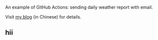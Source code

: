 An example of GitHub Actions: sending daily weather report with email.

Visit [my blog](https://shudong.wang) (in Chinese) for details.


## hii
